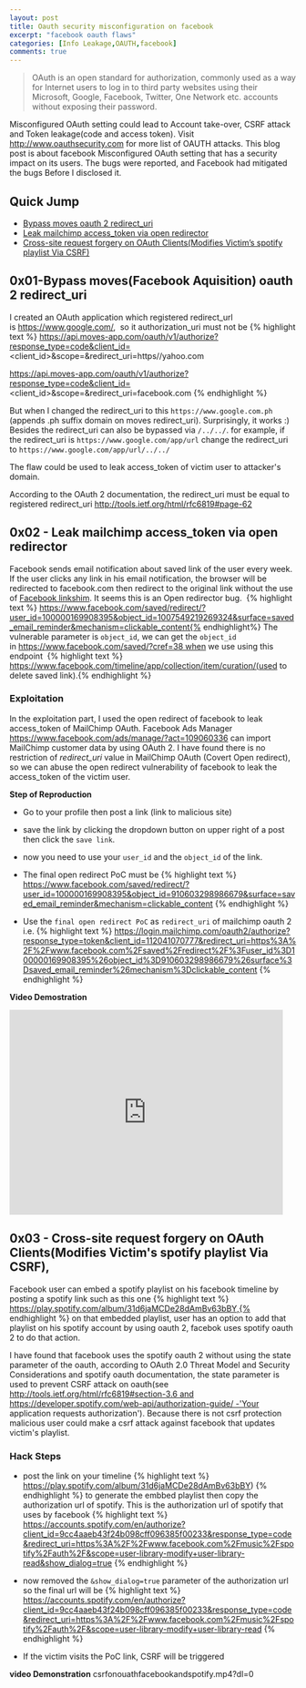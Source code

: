 ```yaml
---
layout: post
title: Oauth security misconfiguration on facebook
excerpt: "facebook oauth flaws"
categories: [Info Leakage,OAUTH,facebook]
comments: true
---
```



> OAuth is an open standard for authorization, commonly used as a way for Internet users to log in to third party websites using their Microsoft, Google, Facebook, Twitter, One Network etc. accounts without exposing their password.

Misconfigured OAuth setting could lead to Account take-over, CSRF attack and Token leakage(code and access token). Visit http://www.oauthsecurity.com for more list of OAUTH attacks. This blog post is about facebook Misconfigured OAuth setting that has a security impact on its users. The bugs were reported, and Facebook had mitigated the bugs Before I disclosed it.

## Quick Jump
* [Bypass moves oauth 2 redirect_uri](#x01-bypass-moves-oauth-2-redirecturi)
* [Leak mailchimp access_token via open redirector](#x02---leak-mailchimp-accesstoken-via-open-redirector)
* [Cross-site request forgery on OAuth Clients(Modifies Victim’s spotify playlist Via CSRF)](#x03---cross-site-request-forgery-on-oauth-clientsmodifies-victims-spotify-playlist-via-csrf)




## 0x01-Bypass moves(Facebook Aquisition) oauth 2 redirect_uri

I created an OAuth application which registered redirect_url is https://www.google.com/,  so it authorization_uri must not be
{% highlight text %} https://api.moves-app.com/oauth/v1/authorize?response_type=code&client_id=<client_id>&scope=<scope>&redirect_uri=https//yahoo.com

https://api.moves-app.com/oauth/v1/authorize?response_type=code&client_id=<client_id>&scope=<scope>&redirect_uri=facebook.com {% endhighlight %}

But when I changed the redirect_uri to this `https://www.google.com.ph` (appends .ph suffix domain on moves redirect_uri).  Surprisingly, it works :) Besides the redirect_uri can also be bypassed via ``/../../``. for example, if the redirect_uri is `https://www.google.com/app/url` change the redirect_uri to  ` https://www.google.com/app/url/../../ `

The flaw could be used to leak access_token of victim user to attacker's domain. 

According to the OAuth 2 documentation, the redirect_uri must be equal to registered redirect_uri
http://tools.ietf.org/html/rfc6819#page-62


## 0x02 - Leak mailchimp access_token via open redirector


Facebook sends email notification about saved link of the user every week. If the user clicks any link in his email notification, the browser will be redirected to facebook.com then redirect to the original link without the use of [Facebook linkshim](https://m.facebook.com/notes/facebook-security/link-shim-protecting-the-people-who-use-facebook-from-malicious-urls/10150492832835766/). It seems this is an Open redirector bug. 
{% highlight text %} https://www.facebook.com/saved/redirect/?user_id=100000169908395&object_id=1007549219269324&surface=saved_email_reminder&mechanism=clickable_content{% endhighlight%} The vulnerable parameter is `object_id`, we can get the `object_id` in https://www.facebook.com/saved/?cref=38 when we use using this endpoint  {% highlight text %} https://www.facebook.com/timeline/app/collection/item/curation/(used to delete saved link).{% endhighlight %}

### Exploitation

In the exploitation part, I used the open
redirect of facebook to leak access_token of MailChimp OAuth. Facebook Ads
Manager <https://www.facebook.com/ads/manage/?act=109060336> can import
MailChimp  customer data by using OAuth 2. I have found there is no
restriction of *redirect_uri* value in MailChimp OAuth (Covert Open redirect), so we can abuse the
open redirect vulnerability of facebook to leak the access_token of the victim user.

**Step of Reproduction**

*  Go to your profile then post a link (link to malicious site)
*  save the link by clicking the dropdown button on upper right of a post then click the `save link`.
*  now you need to use your `user_id` and the `object_id` of the link.
* The final open redirect PoC must be {% highlight text %}  https://www.facebook.com/saved/redirect/?user_id=100000169908395&object_id=910603298986679&surface=saved_email_reminder&mechanism=clickable_content {% endhighlight %}

* Use the `final open redirect PoC` as `redirect_uri` of mailchimp oauth 2 
i.e. {% highlight text %} https://login.mailchimp.com/oauth2/authorize?response_type=token&client_id=112041070777&redirect_uri=https%3A%2F%2Fwww.facebook.com%2Fsaved%2Fredirect%2F%3Fuser_id%3D100000169908395%26object_id%3D910603298986679%26surface%3Dsaved_email_reminder%26mechanism%3Dclickable_content {% endhighlight %}

<!--**video demo:** [facebook_oauth bug_x264_Segment_0_x264.mp4](https://trello-attachments.s3.amazonaws.com/55f04e12c197829570241a4c/57370b657cf0a4155fa203af/df77f826434f5d54984d70296dba29dd/facebook_oauth_bug_x264_Segment_0_x264.mp4)
-->
**Video Demostration**


<div class="video-container" >
<iframe width="480" height="360" src="https://www.youtube.com/embed/t3LUQTcJ-ZA" frameborder="0"> </iframe>
</div>

## 0x03 - Cross-site request forgery on OAuth Clients(Modifies Victim's spotify playlist Via CSRF), 


Facebook user can embed a spotify playlist on his facebook timeline by posting a spotify link such as this one {% highlight text %} https://play.spotify.com/album/31d6jaMCDe28dAmBv63bBY,{% endhighlight %}
on that embedded playlist, user has an option to add that playlist on his spotify account by using oauth 2, facebok uses spotify oauth 2 to do that action.


I have found that facebook uses the spotify oauth 2 without using the state parameter of the oauth, according to OAuth 2.0 Threat Model and Security Considerations and spotify oauth documentation, the state parameter is used to prevent CSRF attack on oauth(see http://tools.ietf.org/html/rfc6819#section-3.6 and https://developer.spotify.com/web-api/authorization-guide/ -'Your application requests authorization'). Because there is not csrf protection malicious user could make a csrf attack against facebook that updates victim's playlist.

### Hack Steps

* post the link on your timeline {% highlight text %} https://play.spotify.com/album/31d6jaMCDe28dAmBv63bBY) {% endhighlight %} to generate the embbed playlist then copy the authorization url of spotify. This is  the authorization url of spotify that uses by facebook {% highlight text %} https://accounts.spotify.com/en/authorize?client_id=9cc4aaeb43f24b098cff096385f00233&response_type=code&redirect_uri=https%3A%2F%2Fwww.facebook.com%2Fmusic%2Fspotify%2Fauth%2F&scope=user-library-modify+user-library-read&show_dialog=true {% endhighlight %}

* now removed the `&show_dialog=true` parameter of the authorization url so the final url will be {% highlight text %} https://accounts.spotify.com/en/authorize?client_id=9cc4aaeb43f24b098cff096385f00233&response_type=code&redirect_uri=https%3A%2F%2Fwww.facebook.com%2Fmusic%2Fspotify%2Fauth%2F&scope=user-library-modify+user-library-read {% endhighlight %}

* If the victim visits the PoC link, CSRF will be triggered

**video Demonstration**
csrfonouathfacebookandspotify.mp4?dl=0

